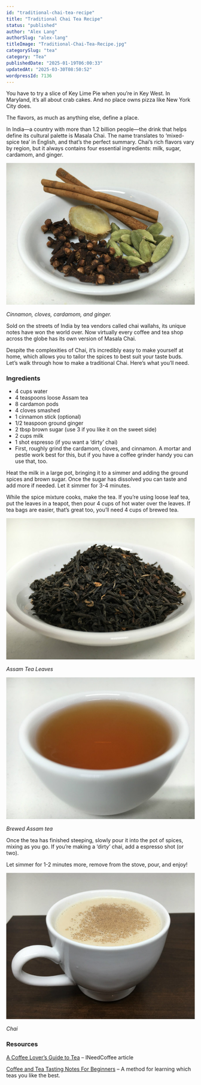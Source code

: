 ```yaml
---
id: "traditional-chai-tea-recipe"
title: "Traditional Chai Tea Recipe"
status: "published"
author: "Alex Lang"
authorSlug: "alex-lang"
titleImage: "Traditional-Chai-Tea-Recipe.jpg"
categorySlug: "tea"
category: "Tea"
publishedDate: "2025-01-19T06:00:33"
updatedAt: "2025-03-30T08:50:52"
wordpressId: 7136
---
```


You have to try a slice of Key Lime Pie when you’re in Key West. In Maryland, it’s all about crab cakes. And no place owns pizza like New York City does.

The flavors, as much as anything else, define a place.

In India—a country with more than 1.2 billion people—the drink that helps define its cultural palette is Masala Chai. The name translates to ‘mixed-spice tea’ in English, and that’s the perfect summary. Chai’s rich flavors vary by region, but it always contains four essential ingredients: milk, sugar, cardamom, and ginger.

![masala-chai-spices](masala-chai-spices650.jpg)

*Cinnamon, cloves, cardamom, and ginger.*

Sold on the streets of India by tea vendors called chai wallahs, its unique notes have won the world over. Now virtually every coffee and tea shop across the globe has its own version of Masala Chai.

Despite the complexities of Chai, it’s incredibly easy to make yourself at home, which allows you to tailor the spices to best suit your taste buds. Let’s walk through how to make a traditional Chai. Here’s what you’ll need.

### Ingredients

-   4 cups water
-   4 teaspoons loose Assam tea
-   8 cardamon pods
-   4 cloves smashed
-   1 cinnamon stick (optional)
-   1/2 teaspoon ground ginger
-   2 tbsp brown sugar (use 3 if you like it on the sweet side)
-   2 cups milk
-   1 shot espresso (if you want a ‘dirty’ chai)
-   First, roughly grind the cardamom, cloves, and cinnamon. A mortar and pestle work best for this, but if you have a coffee grinder handy you can use that, too.

Heat the milk in a large pot, bringing it to a simmer and adding the ground spices and brown sugar. Once the sugar has dissolved you can taste and add more if needed. Let it simmer for 3-4 minutes.

While the spice mixture cooks, make the tea. If you’re using loose leaf tea, put the leaves in a teapot, then pour 4 cups of hot water over the leaves. If tea bags are easier, that’s great too, you’ll need 4 cups of brewed tea.

![assam-tea-leaves](assam-tea-leaves650.jpg)

*Assam Tea Leaves*

![brewed-assam-tea](brewed-assam-tea650.jpg)

*Brewed Assam tea*

Once the tea has finished steeping, slowly pour it into the pot of spices, mixing as you go. If you’re making a ‘dirty’ chai, add a espresso shot (or two).

Let simmer for 1-2 minutes more, remove from the stove, pour, and enjoy!

![prepared-chai](prepared-chai650.jpg)

*Chai*

### Resources

[A Coffee Lover’s Guide to Tea](/a-coffee-lovers-guide-to-tea/) – INeedCoffee article

[Coffee and Tea Tasting Notes For Beginners](/coffee-and-tea-tasting-notes-for-beginners/) – A method for learning which teas you like the best.
